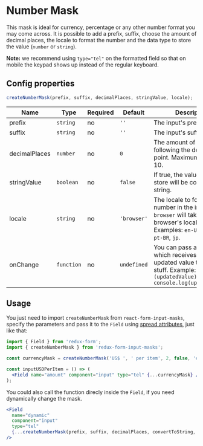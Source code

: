 # Number Mask

This mask is ideal for currency, percentage or any other number format you may come across. It is possible to add a prefix, suffix, choose the amount of decimal places, the locale to format the number and the data type to store the value (`number` or `string`).

**Note:** we recommend using `type="tel"` on the formatted field so that on mobile the keypad shows up instead of the regular keyboard.

## Config properties

```jsx
createNumberMask(prefix, suffix, decimalPlaces, stringValue, locale);
```

| Name          | Type       | Required | Default     | Description                                                                                                                           |
| ------------- | ---------- | -------- | ----------- | ------------------------------------------------------------------------------------------------------------------------------------- |
| prefix        | `string`   | no       | `''`        | The input's prefix.                                                                                                                   |
| suffix        | `string`   | no       | `''`        | The input's suffix.                                                                                                                   |
| decimalPlaces | `number`   | no       | `0`         | The amount of numbers following the decimal point. Maximum value is 10.                                                               |
| stringValue   | `boolean`  | no       | `false`     | If true, the value on the store will be converted to string.                                                                          |
| locale        | `string`   | no       | `'browser'` | The locale to format the number in the input. `browser` will take the browser's locale. Examples: `en-US`, `fr`, `de`, `pt-BR`, `jp`. |
| onChange      | `function` | no       | `undefined` | You can pass a function which receives the updated value to do your stuff. Example: `(updatedValue) => console.log(updatedValue)`     |

## Usage

You just need to import `createNumberMask` from `react-form-input-masks`, specify the parameters and pass it to the `Field` using [spread attributes](https://reactjs.org/docs/jsx-in-depth.html#spread-attributes), just like that:

```jsx
import { Field } from 'redux-form';
import { createNumberMask } from 'redux-form-input-masks';

const currencyMask = createNumberMask('US$ ', ' per item', 2, false, 'en-US');

const inputUSDPerItem = () => (
  <Field name="amount" component="input" type="tel" {...currencyMask} />
);
```

You could also call the function direcly inside the `Field`, if you need dynamically change the mask.

```jsx
<Field
  name="dynamic"
  component="input"
  type="tel"
  {...createNumberMask(prefix, suffix, decimalPlaces, convertToString, locale)}
/>
```
